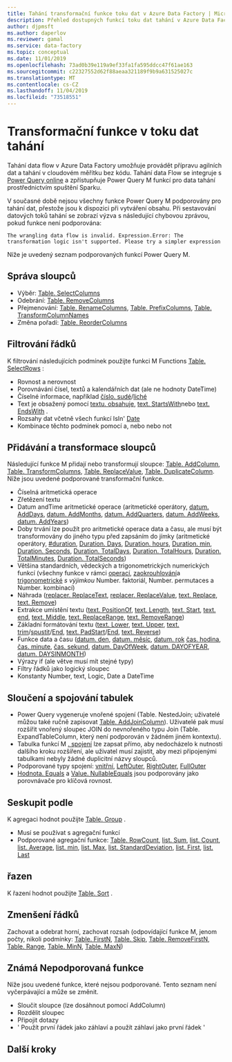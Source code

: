 ```yaml
---
title: Tahání transformační funkce toku dat v Azure Data Factory | Microsoft Docs
description: Přehled dostupných funkcí toku dat tahání v Azure Data Factory
author: djpmsft
ms.author: daperlov
ms.reviewer: gamal
ms.service: data-factory
ms.topic: conceptual
ms.date: 11/01/2019
ms.openlocfilehash: 73ad0b39e119a9ef33fa1fa595ddcc47f61ae163
ms.sourcegitcommit: c22327552d62f88aeaa321189f9b9a631525027c
ms.translationtype: MT
ms.contentlocale: cs-CZ
ms.lasthandoff: 11/04/2019
ms.locfileid: "73518551"
---
```

# <a name="transformation-functions-in-wrangling-data-flow"></a>Transformační funkce v toku dat tahání

Tahání data flow v Azure Data Factory umožňuje provádět přípravu agilních dat a tahání v cloudovém měřítku bez kódu. Tahání data Flow se integruje s [Power Query online](https://docs.microsoft.com/powerquery-m/power-query-m-reference) a zpřístupňuje Power Query M funkcí pro data tahání prostřednictvím spuštění Sparku. 

V současné době nejsou všechny funkce Power Query M podporovány pro tahání dat, přestože jsou k dispozici při vytváření obsahu. Při sestavování datových toků tahání se zobrazí výzva s následující chybovou zprávou, pokud funkce není podporována:

`The wrangling data flow is invalid. Expression.Error: The transformation logic isn't supported. Please try a simpler expression`

Níže je uvedený seznam podporovaných funkcí Power Query M.

## <a name="column-management"></a>Správa sloupců

* Výběr: [Table. SelectColumns](https://docs.microsoft.com/powerquery-m/table-selectcolumns)
* Odebrání: [Table. RemoveColumns](https://docs.microsoft.com/powerquery-m/table-removecolumns)
* Přejmenování: [Table. RenameColumns](https://docs.microsoft.com/powerquery-m/table-renamecolumns), [Table. PrefixColumns](https://docs.microsoft.com/powerquery-m/table-prefixcolumns), [Table. TransformColumnNames](https://docs.microsoft.com/powerquery-m/table-transformcolumnnames)
* Změna pořadí: [Table. ReorderColumns](https://docs.microsoft.com/powerquery-m/table-reordercolumns)

## <a name="row-filtering"></a>Filtrování řádků

K filtrování následujících podmínek použijte funkci M Functions [Table. SelectRows](https://docs.microsoft.com/powerquery-m/table-selectrows) :

* Rovnost a nerovnost
* Porovnávání čísel, textů a kalendářních dat (ale ne hodnoty DateTime)
* Číselné informace, například [číslo. sudé](https://docs.microsoft.com/powerquery-m/number-iseven)/[liché](https://docs.microsoft.com/powerquery-m/number-iseven)
* Text je obsažený pomocí [textu. obsahuje](https://docs.microsoft.com/powerquery-m/text-contains), [text. StartsWith](https://docs.microsoft.com/powerquery-m/text-startswith)nebo [text. EndsWith](https://docs.microsoft.com/powerquery-m/text-endswith) .
* Rozsahy dat včetně všech funkcí IsIn' [Date](https://docs.microsoft.com/powerquery-m/date-functions) 
* Kombinace těchto podmínek pomocí a, nebo nebo not

## <a name="adding-and-transforming-columns"></a>Přidávání a transformace sloupců

Následující funkce M přidají nebo transformují sloupce: [Table. AddColumn](https://docs.microsoft.com/powerquery-m/table-addcolumn), [Table. TransformColumns](https://docs.microsoft.com/powerquery-m/table-transformcolumns), [Table. ReplaceValue](https://docs.microsoft.com/powerquery-m/table-replacevalue), [Table. DuplicateColumn](https://docs.microsoft.com/powerquery-m/table-duplicatecolumn). Níže jsou uvedené podporované transformační funkce.

* Číselná aritmetická operace
* Zřetězení textu
* Datum andTime aritmetické operace (aritmetické operátory, [datum. AddDays](https://docs.microsoft.com/powerquery-m/date-adddays), [datum. AddMonths](https://docs.microsoft.com/powerquery-m/date-addmonths), [datum. AddQuarters](https://docs.microsoft.com/powerquery-m/date-addquarters), [datum. AddWeeks](https://docs.microsoft.com/powerquery-m/date-addweeks), [datum. AddYears](https://docs.microsoft.com/powerquery-m/date-addyears))
* Doby trvání lze použít pro aritmetické operace data a času, ale musí být transformovány do jiného typu před zapsáním do jímky (aritmetické operátory, [#duration](https://docs.microsoft.com/powerquery-m/sharpduration), [Duration. Days](https://docs.microsoft.com/powerquery-m/duration-days), [Duration. hours](https://docs.microsoft.com/powerquery-m/duration-hours), [Duration. min](https://docs.microsoft.com/powerquery-m/duration-minutes), [ Duration. Seconds](https://docs.microsoft.com/powerquery-m/duration-seconds), [Duration. TotalDays](https://docs.microsoft.com/powerquery-m/duration-totaldays), [Duration. TotalHours](https://docs.microsoft.com/powerquery-m/duration-totalhours), [Duration. TotalMinutes](https://docs.microsoft.com/powerquery-m/duration-totalminutes), [Duration. TotalSeconds](https://docs.microsoft.com/powerquery-m/duration-totalseconds))    
* Většina standardních, vědeckých a trigonometrických numerických funkcí (všechny funkce v rámci [operací](https://docs.microsoft.com/powerquery-m/number-functions#operations), [zaokrouhlování](https://docs.microsoft.com/powerquery-m/number-functions#rounding)a [trigonometrické](https://docs.microsoft.com/powerquery-m/number-functions#trigonometry) *s výjimkou* Number. faktoriál, Number. permutaces a Number. kombinací)
* Náhrada ([replacer. ReplaceText](https://docs.microsoft.com/powerquery-m/replacer-replacetext), [replacer. ReplaceValue](https://docs.microsoft.com/powerquery-m/replacer-replacevalue), [text. Replace](https://docs.microsoft.com/powerquery-m/text-replace), [text. Remove](https://docs.microsoft.com/powerquery-m/text-remove))
* Extrakce umístění textu ([text. PositionOf](https://docs.microsoft.com/powerquery-m/text-positionof), [text. Length](https://docs.microsoft.com/powerquery-m/text-length), [text. Start](https://docs.microsoft.com/powerquery-m/text-start), [text. end](https://docs.microsoft.com/powerquery-m/text-end), [text. Middle](https://docs.microsoft.com/powerquery-m/text-middle), [text. ReplaceRange](https://docs.microsoft.com/powerquery-m/text-replacerange), [text. RemoveRange](https://docs.microsoft.com/powerquery-m/text-removerange))
* Základní formátování textu ([text. Lower](https://docs.microsoft.com/powerquery-m/text-lower), [text. Upper](https://docs.microsoft.com/powerquery-m/text-upper), [text. trim](https://docs.microsoft.com/powerquery-m/text-trim)/[spustit](https://docs.microsoft.com/powerquery-m/text-trimstart)/[End](https://docs.microsoft.com/powerquery-m/text-trimend), [text. PadStart](https://docs.microsoft.com/powerquery-m/text-padstart)/[End](https://docs.microsoft.com/powerquery-m/text-padend), [text. Reverse](https://docs.microsoft.com/powerquery-m/text-reverse))
* Funkce data a času ([datum. den](https://docs.microsoft.com/powerquery-m/date-day), [datum. měsíc](https://docs.microsoft.com/powerquery-m/date-month), [datum. rok](https://docs.microsoft.com/powerquery-m/date-year) [čas. hodina](https://docs.microsoft.com/powerquery-m/time-hour), [čas. minute](https://docs.microsoft.com/powerquery-m/time-minute), [čas. sekund](https://docs.microsoft.com/powerquery-m/time-second), [datum. DayOfWeek](https://docs.microsoft.com/powerquery-m/date-dayofweek), [datum. DAYOFYEAR](https://docs.microsoft.com/powerquery-m/date-dayofyear), [datum. DAYSINMONTH](https://docs.microsoft.com/powerquery-m/date-daysinmonth))
* Výrazy if (ale větve musí mít stejné typy)
* Filtry řádků jako logický sloupec
* Konstanty Number, text, Logic, Date a DateTime

<a name="mergingjoining-tables"></a>Sloučení a spojování tabulek
----------------------
* Power Query vygeneruje vnořené spojení (Table. NestedJoin; uživatelé můžou také ručně zapisovat [Table. AddJoinColumn](https://docs.microsoft.com/powerquery-m/table-addjoincolumn)).
    Uživatelé pak musí rozšířit vnořený sloupec JOIN do nevnořeného typu Join (Table. ExpandTableColumn, který není podporován v žádném jiném kontextu).
* Tabulka funkcí M [. spojení](https://docs.microsoft.com/powerquery-m/table-join) lze zapsat přímo, aby nedocházelo k nutnosti dalšího kroku rozšíření, ale uživatel musí zajistit, aby mezi připojenými tabulkami nebyly žádné duplicitní názvy sloupců.
* Podporované typy spojení: [vnitřní](https://docs.microsoft.com/powerquery-m/joinkind-inner), [LeftOuter](https://docs.microsoft.com/powerquery-m/joinkind-leftouter), [RightOuter](https://docs.microsoft.com/powerquery-m/joinkind-rightouter), [FullOuter](https://docs.microsoft.com/powerquery-m/joinkind-fullouter)
* [Hodnota. Equals](https://docs.microsoft.com/powerquery-m/value-equals) a [Value. NullableEquals](https://docs.microsoft.com/powerquery-m/value-nullableequals) jsou podporovány jako porovnávače pro klíčová rovnost.

## <a name="group-by"></a>Seskupit podle

K agregaci hodnot použijte [Table. Group](https://docs.microsoft.com/powerquery-m/table-group) .
* Musí se používat s agregační funkcí
* Podporované agregační funkce: [Table. RowCount](https://docs.microsoft.com/powerquery-m/table-rowcount), [list. Sum](https://docs.microsoft.com/powerquery-m/list-sum), [list. Count](https://docs.microsoft.com/powerquery-m/list-count), [list. Average](https://docs.microsoft.com/powerquery-m/list-average), [list. min](https://docs.microsoft.com/powerquery-m/list-min), [list. Max](https://docs.microsoft.com/powerquery-m/list-max), [list. StandardDeviation](https://docs.microsoft.com/powerquery-m/list-standarddeviation), [list. First](https://docs.microsoft.com/powerquery-m/list-first), [list. Last](https://docs.microsoft.com/powerquery-m/list-last)

## <a name="sorting"></a>řazen

K řazení hodnot použijte [Table. Sort](https://docs.microsoft.com/powerquery-m/table-sort) .

## <a name="reducing-rows"></a>Zmenšení řádků

Zachovat a odebrat horní, zachovat rozsah (odpovídající funkce M, jenom počty, nikoli podmínky: [Table. FirstN](https://docs.microsoft.com/powerquery-m/table-firstn), [Table. Skip](https://docs.microsoft.com/powerquery-m/table-skip), [Table. RemoveFirstN](https://docs.microsoft.com/powerquery-m/table-removefirstn), [Table. Range](https://docs.microsoft.com/powerquery-m/table-range), [Table. MinN](https://docs.microsoft.com/powerquery-m/table-minn), [Table. MaxN](https://docs.microsoft.com/powerquery-m/table-maxn))

## <a name="known-unsupported-functionality"></a>Známá Nepodporovaná funkce

Níže jsou uvedené funkce, které nejsou podporované. Tento seznam není vyčerpávající a může se změnit.
* Sloučit sloupce (lze dosáhnout pomocí AddColumn)
* Rozdělit sloupec
* Připojit dotazy
* ' Použít první řádek jako záhlaví a použít záhlaví jako první řádek '

## <a name="next-steps"></a>Další kroky
